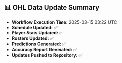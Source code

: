 ## 📊 OHL Data Update Summary
- **Workflow Execution Time:** 2025-03-15 03:22 UTC
- **Schedule Updated:** ✅
- **Player Stats Updated:** ✅
- **Rosters Updated:** ✅
- **Predictions Generated:** ✅
- **Accuracy Report Generated:** ✅
- **Updates Pushed to Repository:** ✅
